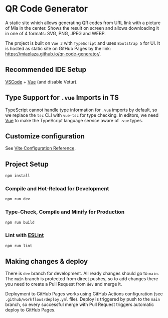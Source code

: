 # QR Code Generator

A static site which allows generating QR codes from URL link with a picture of Mia in the center. Shows the result on screen and allows downloading it in one of 4 formats: SVG, PNG, JPEG and WEBP.

The project is built on `Vue 3` with `TypeScript` and uses `Bootstrap 5` for UI. It is hosted as static site on GitHub Pages by the link: https://miaplaza.github.io/qr-code-generator/.

## Recommended IDE Setup

[VSCode](https://code.visualstudio.com/) + [Vue](https://marketplace.visualstudio.com/items?itemName=Vue.volar) (and disable Vetur).

## Type Support for `.vue` Imports in TS

TypeScript cannot handle type information for `.vue` imports by default, so we replace the `tsc` CLI with `vue-tsc` for type checking. In editors, we need [Vue](https://marketplace.visualstudio.com/items?itemName=Vue.volar) to make the TypeScript language service aware of `.vue` types.

## Customize configuration

See [Vite Configuration Reference](https://vitejs.dev/config/).

## Project Setup

```sh
npm install
```

### Compile and Hot-Reload for Development

```sh
npm run dev
```

### Type-Check, Compile and Minify for Production

```sh
npm run build
```

### Lint with [ESLint](https://eslint.org/)

```sh
npm run lint
```

## Making changes & deploy

There is `dev` branch for development. All ready changes should go to `main`. The `main` branch is protected from direct pushes, so to add changes there you need to create a Pull Request from `dev` and merge it.

Deployment to GitHub Pages works using GitHub Actions configuration (see `.github/workflows/deploy.yml` file). Deploy is triggered by push to the `main` branch, so every successful merge with Pull Request triggers automatic deploy to GitHub Pages.
